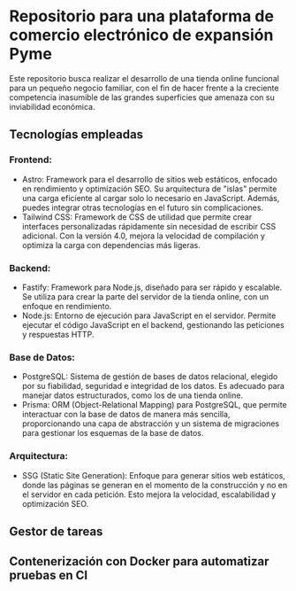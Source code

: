 # Repositorio para una plataforma de comercio electrónico de expansión Pyme

Este repositorio busca realizar el desarrollo de una tienda online funcional para un pequeño negocio familiar, con el fin de hacer frente a la creciente competencia inasumible de las grandes superficies que amenaza con su inviabilidad económica.

## Tecnologías empleadas

### Frontend:
- Astro: Framework para el desarrollo de sitios web estáticos, enfocado en rendimiento y optimización SEO. Su arquitectura de "islas" permite una carga eficiente al cargar solo lo necesario en JavaScript. Además, puedes integrar otras tecnologías en el futuro sin complicaciones.
- Tailwind CSS: Framework de CSS de utilidad que permite crear interfaces personalizadas rápidamente sin necesidad de escribir CSS adicional. Con la versión 4.0, mejora la velocidad de compilación y optimiza la carga con dependencias más ligeras.

### Backend:
- Fastify: Framework para Node.js, diseñado para ser rápido y escalable. Se utiliza para crear la parte del servidor de la tienda online, con un enfoque en rendimiento.
- Node.js: Entorno de ejecución para JavaScript en el servidor. Permite ejecutar el código JavaScript en el backend, gestionando las peticiones y respuestas HTTP.

### Base de Datos:
- PostgreSQL: Sistema de gestión de bases de datos relacional, elegido por su fiabilidad, seguridad e integridad de los datos. Es adecuado para manejar datos estructurados, como los de una tienda online.
- Prisma: ORM (Object-Relational Mapping) para PostgreSQL, que permite interactuar con la base de datos de manera más sencilla, proporcionando una capa de abstracción y un sistema de migraciones para gestionar los esquemas de la base de datos.

### Arquitectura:
- SSG (Static Site Generation): Enfoque para generar sitios web estáticos, donde las páginas se generan en el momento de la construcción y no en el servidor en cada petición. Esto mejora la velocidad, escalabilidad y optimización SEO.

## Gestor de tareas

## Contenerización con Docker para automatizar pruebas en CI